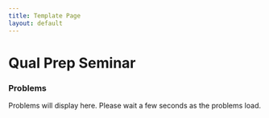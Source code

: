 ```yaml
---
title: Template Page
layout: default
---
```


<!-- Copy these two scripts into the new page, and change the relevant qualName -->
<script type="text/javascript">
    let qualName = "complex";
</script>
<script src="/scripts/problemLoader.js" async></script>

# Qual Prep Seminar

### Problems

<div id="problemsHere">Problems will display here. Please wait a few seconds as the problems load.</div>


<!-- Work in progress

### Practice Test Generator 

-->

